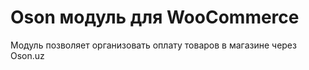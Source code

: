 # Oson модуль для WooCommerce

Модуль позволяет организовать оплату товаров в магазине через Oson.uz


